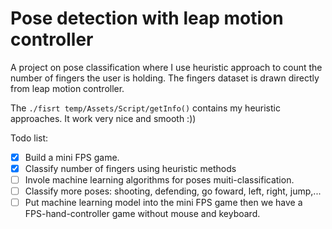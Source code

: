 # Pose detection with leap motion controller

A project on pose classification where I use heuristic approach to count the number of fingers the user is holding. The fingers dataset is drawn directly from leap motion controller.

The `./fisrt temp/Assets/Script/getInfo()` contains my heuristic approaches. It work very nice and smooth :))

Todo list: 
- [x] Build a mini FPS game.
- [x] Classify number of fingers using heuristic methods
- [ ] Invole machine learning algorithms for poses muiti-classification.
- [ ] Classify more poses: shooting, defending, go foward, left, right, jump,...
- [ ] Put machine learning model into the mini FPS game then we have a FPS-hand-controller game without mouse and keyboard.
